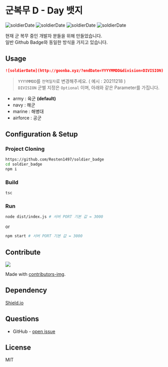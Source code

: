 # 군복무 D - Day 뱃지

![soldierDate](http://goonba.xyz/?endDate=20211218)
![soldierDate](http://goonba.xyz/?division=navy&endDate=20211218)
![soldierDate](http://goonba.xyz/?division=airforce&endDate=20211218)
![soldierDate](http://goonba.xyz/?division=marine&endDate=20211218)



현재 군 복무 중인 개발자 분들을 위해 만들었습니다.  
일반 Github Badge와 동일한 방식을 가지고 있습니다.


## Usage

```markdown
![soldierDate](http://goonba.xyz/?endDate=YYYYMMDD&division=DIVISION)
```

> `YYYYMMDD`를 `전역일자`로 변경해주세요. ( 예시 : 20211218 )  
> `DIVISION` 군별 지정은 `Optional` 이며, 아래와 같은 Parameter를 가집니다. 

- army : 육군 **(default)**
- navy : 해군 
- marine : 해병대 
- airforce : 공군  



## Configuration & Setup

### Project Cloning

```sh
https://github.com/Resten1497/soldier_badge
cd soldier_badge
npm i
```

### Build

```sh
tsc
```

### Run

```sh
node dist/index.js # 서버 PORT 기본 값 = 3000
```

or

```sh
npm start # 서버 PORT 기본 값 = 3000
```
## Contribute  
<a href="https://github.com/Resten1497/soldier_badge/graphs/contributors">
  <img src="https://contrib.rocks/image?repo=Resten1497/soldier_badge" />
</a>

Made with [contributors-img](https://contrib.rocks).

## Dependency
[Shield.io](https://shields.io/)


## Questions

* GitHub - [open issue](https://github.com/Resten1497/soldier_badge/issues)

## License
MIT

